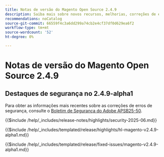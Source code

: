 ```yaml
---
title: Notas de versão do Magento Open Source 2.4.9
description: Saiba mais sobre novos recursos, melhorias, correções de erros e problemas conhecidos na versão 2.4.9 do Magento Open Source.
recommendations: noCatalog
source-git-commit: 66559f4c3a6dd299a74cb2e4cf37df0d629ea6f2
workflow-type: tm+mt
source-wordcount: '52'
ht-degree: 0%

---
```


# Notas de versão do Magento Open Source 2.4.9

## Destaques de segurança no 2.4.9-alpha1

Para obter as informações mais recentes sobre as correções de erros de segurança, consulte o [Boletim de Segurança do Adobe APSB25-50](https://helpx.adobe.com/security/products/magento/apsb25-50.html).

{{$include /help/_includes/release-notes/highlights/security-2025-06.md}}

<!-- Highlights in v2.4.9-alpha1 -->

{{$include /help/_includes/templated/release/highlights/hl-magento-v2.4.9-alpha1.md}}

<!-- Fixed issues in v2.4.9-alpha1 -->

{{$include /help/_includes/templated/release/fixed-issues/magento-v2.4.9-alpha1.md}}
